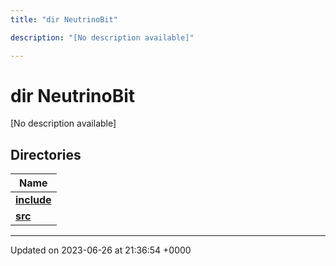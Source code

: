 ```yaml
---
title: "dir NeutrinoBit"

description: "[No description available]"

---
```


# dir NeutrinoBit

[No description available]

## Directories

| Name           |
| -------------- |
| **[include](/documentation/code/files/dir_e8dada9eeab80d1c087c30eda3eb5c06/#dir-include)**  |
| **[src](/documentation/code/files/dir_1e7e1ae6d13f7add0d9ef71ebf84e799/#dir-src)**  |






-------------------------------

Updated on 2023-06-26 at 21:36:54 +0000
